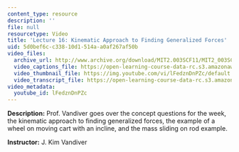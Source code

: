 ```yaml
---
content_type: resource
description: ''
file: null
resourcetype: Video
title: 'Lecture 16: Kinematic Approach to Finding Generalized Forces'
uid: 5d0bef6c-c338-10d1-514a-a0af267af50b
video_files:
  archive_url: http://www.archive.org/download/MIT2.003SCF11/MIT2_003SCF11_lec16_300k.mp4
  video_captions_file: https://open-learning-course-data-rc.s3.amazonaws.com/2-003sc-engineering-dynamics-fall-2011/ebb1fb4921b95fa9bc34996ad75906b6_lFedznDnPZc.vtt
  video_thumbnail_file: https://img.youtube.com/vi/lFedznDnPZc/default.jpg
  video_transcript_file: https://open-learning-course-data-rc.s3.amazonaws.com/2-003sc-engineering-dynamics-fall-2011/6c70d72c60e4c9a79a671c70424c542f_lFedznDnPZc.pdf
video_metadata:
  youtube_id: lFedznDnPZc
---
```


**Description:** Prof. Vandiver goes over the concept questions for the week, the kinematic approach to finding generalized forces, the example of a wheel on moving cart with an incline, and the mass sliding on rod example.

**Instructor:** J. Kim Vandiver